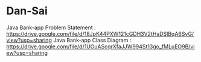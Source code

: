 # Dan-Sai

Java Bank-app Problem Statement : https://drive.google.com/file/d/18JpK44PXW121cGDH3V2tHaDSlBqA6SyG/view?usp=sharing
Java Bank-app Class Diagram : https://drive.google.com/file/d/1UGuAScqrXfaJJW994St13go_fMLuEO9B/view?usp=sharing 
